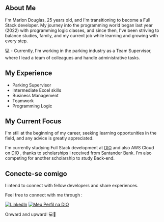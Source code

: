 ## About Me
I'm Marlon Douglas, 25 years old, and I'm transitioning to become a Full Stack developer. My journey into the programming world began last year (2022) with programming logic classes, and since then, I've been striving to balance studies, family, and my current job while learning and growing with every step.

💻 - Currently, I'm working in the parking industry as a Team Supervisor, where I lead a team of colleagues and handle administrative tasks.

## My Experience
- Parking Supervisor
- Intermediate Excel skills
- Business Management
- Teamwork
- Programming Logic

## My Current Focus
I'm still at the beginning of my career, seeking learning opportunities in the field, and any advice is greatly appreciated.

I'm currently studying Full Stack development at [DIO](https://www.dio.me/) and also AWS Cloud on [DIO](https://www.dio.me/) , thanks to scholarships I received from Santander Bank. I'm also competing for another scholarship to study Back-end.



## Conecte-se comigo
I intend to connect with fellow developers and share experiences. 

Feel free to connect with me through :

[![LinkedIn](https://img.shields.io/badge/-LinkedIn-000?style=for-the-badge&logo=linkedin&logoColor=30A3DC)](https://www.linkedin.com/in/marlon-douglas-993ba0208/)
[![Meu Perfil na DIO](https://img.shields.io/badge/-Meu%20Perfil%20na%20DIO-30A3DC?style=for-the-badge)](https://www.dio.me/users/marlondouglas2)


Onward and upward! 💻🚀
